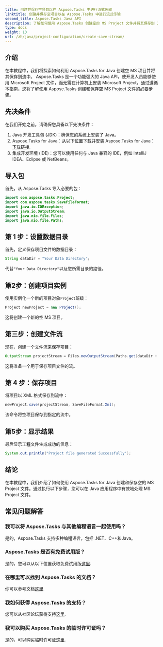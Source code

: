 ```yaml
---
title: 创建并保存空项目以在 Aspose.Tasks 中进行流式传输
linktitle: 创建并保存空项目以在 Aspose.Tasks 中进行流式传输
second_title: Aspose.Tasks Java API
description: 了解如何使用 Aspose.Tasks 创建空的 MS Project 文件并将其保存到 Java 流中，从而轻松简化项目管理任务。
type: docs
weight: 13
url: /zh/java/project-configuration/create-save-stream/
---
```

## 介绍
在本教程中，我们将探索如何利用 Aspose.Tasks for Java 创建空 MS 项目并将其保存到流中。 Aspose.Tasks 是一个功能强大的 Java API，使开发人员能够使用 Microsoft Project 文件，而无需在计算机上安装 Microsoft Project。通过遵循本指南，您将了解使用 Aspose.Tasks 创建和保存空 MS Project 文件的必要步骤。
## 先决条件
在我们开始之前，请确保您具备以下先决条件：
1. Java 开发工具包 (JDK)：确保您的系统上安装了 Java。
2.  Aspose.Tasks for Java：从以下位置下载并安装 Aspose.Tasks for Java：[下载链接](https://releases.aspose.com/tasks/java/).
3. 集成开发环境 (IDE)：您可以使用任何与 Java 兼容的 IDE，例如 IntelliJ IDEA、Eclipse 或 NetBeans。

## 导入包
首先，从 Aspose.Tasks 导入必要的包：
```java
import com.aspose.tasks.Project;
import com.aspose.tasks.SaveFileFormat;
import java.io.IOException;
import java.io.OutputStream;
import java.nio.file.Files;
import java.nio.file.Paths;
```

## 第 1 步：设置数据目录
首先，定义保存项目文件的数据目录：
```java
String dataDir = "Your Data Directory";
```
代替`"Your Data Directory"`以及您所需目录的路径。
## 第2步：创建项目实例
使用实例化一个新的项目对象`Project`班级：
```java
Project newProject = new Project();
```
这将创建一个新的空 MS 项目。
## 第三步：创建文件流
现在，创建一个文件流来保存项目：
```java
OutputStream projectStream = Files.newOutputStream(Paths.get(dataDir + "EmptyProjectSaveStream_out.xml"));
```
这将准备一个用于保存项目文件的流。
## 第 4 步：保存项目
将项目以 XML 格式保存到流中：
```java
newProject.save(projectStream, SaveFileFormat.Xml);
```
该命令将空项目保存到指定的流中。
## 第5步：显示结果
最后显示工程文件生成成功的信息：
```java
System.out.println("Project file generated Successfully");
```

## 结论
在本教程中，我们介绍了如何使用 Aspose.Tasks for Java 创建和保存空的 MS Project 文件。通过执行以下步骤，您可以在 Java 应用程序中有效地处理 MS Project 文件。
## 常见问题解答
### 我可以将 Aspose.Tasks 与其他编程语言一起使用吗？
是的，Aspose.Tasks 支持多种编程语言，包括 .NET、C++和Java。
### Aspose.Tasks 是否有免费试用版？
是的，您可以从以下位置获取免费试用版[这里](https://releases.aspose.com/).
### 在哪里可以找到 Aspose.Tasks 的文档？
你可以参考文档[这里](https://reference.aspose.com/tasks/java/).
### 我如何获得 Aspose.Tasks 的支持？
您可以从社区论坛获得支持[这里](https://forum.aspose.com/c/tasks/15).
### 我可以购买 Aspose.Tasks 的临时许可证吗？
是的，可以购买临时许可证[这里](https://purchase.aspose.com/temporary-license/).